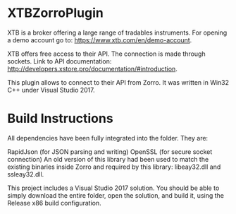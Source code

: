 # XTBZorroPlugin
XTB is a broker offering a large range of tradables instruments.
For opening a demo account go to: https://www.xtb.com/en/demo-account.

XTB offers free access to their API. The connection is made through sockets.
Link to API documentation: http://developers.xstore.pro/documentation/#introduction.

This plugin allows to connect to their API from Zorro. It was written in Win32 C++ under Visual Studio 2017.

# Build Instructions
All dependencies have been fully integrated into the folder. They are:

RapidJson (for JSON parsing and writing)
OpenSSL (for secure socket connection)
An old version of this library had been used to match the existing binaries inside Zorro and required by this library: libeay32.dll and ssleay32.dll.

This project includes a Visual Studio 2017 solution. You should be able to simply download the entire folder, open the solution, and build it, using the Release x86 build configuration.


